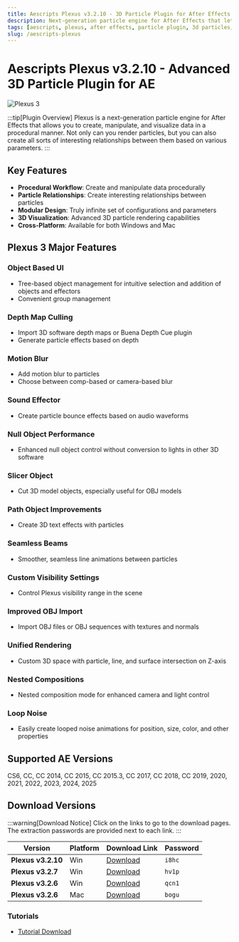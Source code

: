 ```yaml
---
title: Aescripts Plexus v3.2.10 - 3D Particle Plugin for After Effects
description: Next-generation particle engine for After Effects that lets you create, manipulate and visualize data in a procedural manner. Compatible with AE 2025, 2024, 2023, 2022, 2021, 2020, CC2019, CC2018, CC 2017, CC 2015.3, CC 2015, CC 2014, CC, CS6.
tags: [aescripts, plexus, after effects, particle plugin, 3d particles, motion graphics, visual effects, ae plugin]
slug: /aescripts-plexus
---
```


<!-- Above is frontmatter Part - generated based on content to meet Google SEO requirements, balancing automation efficiency with Google's E-E-A-T principles -->

# Aescripts Plexus v3.2.10 - Advanced 3D Particle Plugin for AE

![Plexus 3](https://www.gfxcamp.com/wp-content/uploads/2016/07/Plexus-3.jpg)

:::tip[Plugin Overview]
Plexus is a next-generation particle engine for After Effects that allows you to create, manipulate, and visualize data in a procedural manner. Not only can you render particles, but you can also create all sorts of interesting relationships between them based on various parameters.
:::

## Key Features

- **Procedural Workflow**: Create and manipulate data procedurally
- **Particle Relationships**: Create interesting relationships between particles
- **Modular Design**: Truly infinite set of configurations and parameters
- **3D Visualization**: Advanced 3D particle rendering capabilities
- **Cross-Platform**: Available for both Windows and Mac

## Plexus 3 Major Features

### Object Based UI
- Tree-based object management for intuitive selection and addition of objects and effectors
- Convenient group management

### Depth Map Culling
- Import 3D software depth maps or Buena Depth Cue plugin
- Generate particle effects based on depth

### Motion Blur
- Add motion blur to particles
- Choose between comp-based or camera-based blur

### Sound Effector
- Create particle bounce effects based on audio waveforms

### Null Object Performance
- Enhanced null object control without conversion to lights in other 3D software

### Slicer Object
- Cut 3D model objects, especially useful for OBJ models

### Path Object Improvements
- Create 3D text effects with particles

### Seamless Beams
- Smoother, seamless line animations between particles

### Custom Visibility Settings
- Control Plexus visibility range in the scene

### Improved OBJ Import
- Import OBJ files or OBJ sequences with textures and normals

### Unified Rendering
- Custom 3D space with particle, line, and surface intersection on Z-axis

### Nested Compositions
- Nested composition mode for enhanced camera and light control

### Loop Noise
- Easily create looped noise animations for position, size, color, and other properties

## Supported AE Versions

CS6, CC, CC 2014, CC 2015, CC 2015.3, CC 2017, CC 2018, CC 2019, 2020, 2021, 2022, 2023, 2024, 2025

## Download Versions

:::warning[Download Notice]
Click on the links to go to the download pages. The extraction passwords are provided next to each link.
:::

| Version | Platform | Download Link | Password |
|---------|----------|---------------|----------|
| **Plexus v3.2.10** | Win | [Download](https://pan.baidu.com/s/1Rf8ucWGBbS1ka108X3k6kQ?pwd=i8hc) | `i8hc` |
| **Plexus v3.2.7** | Win | [Download](https://pan.baidu.com/s/1b90US5h9qdIUC0hzX5n7xg?pwd=hv1p) | `hv1p` |
| **Plexus v3.2.6** | Win | [Download](https://pan.baidu.com/s/11X9KCJYLiyoa7IAGRbVUTw?pwd=qcn1) | `qcn1` |
| **Plexus v3.2.6** | Mac | [Download](https://pan.baidu.com/s/15m43xu-q_eD-cBhZ6XMbeQ?pwd=bogu) | `bogu` |

### Tutorials
- [Tutorial Download](http://pan.baidu.com/s/1mhUTyZY)
